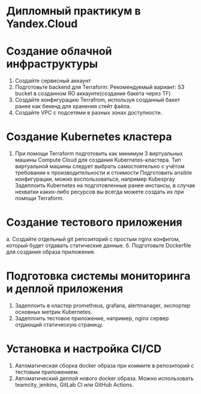 # Дипломный практикум в Yandex.Cloud

# Создание облачной инфраструктуры

1) Создайте сервисный аккаунт
2) Подготовьте backend для Terraform:
Рекомендуемый вариант: S3 bucket в созданном ЯО аккаунте(создание бакета через TF)
3) Создайте конфигурацию Terrafrom, используя созданный бакет ранее как бекенд для хранения стейт файла. 
4) Создайте VPC с подсетями в разных зонах доступности.

# Создание Kubernetes кластера

1) При помощи Terraform подготовить как минимум 3 виртуальных машины Compute Cloud для создания Kubernetes-кластера. Тип виртуальной машины следует выбрать самостоятельно с учётом требовании к производительности и стоимости
Подготовить ansible конфигурации, можно воспользоваться, например Kubespray
Задеплоить Kubernetes на подготовленные ранее инстансы, в случае нехватки каких-либо ресурсов вы всегда можете создать их при помощи Terraform.

# Создание тестового приложения

а. Создайте отдельный git репозиторий с простым nginx конфигом, который будет отдавать статические данные.
б. Подготовьте Dockerfile для создания образа приложения.

# Подготовка cистемы мониторинга и деплой приложения

1) Задеплоить в кластер prometheus, grafana, alertmanager, экспортер основных метрик Kubernetes.
2) Задеплоить тестовое приложение, например, nginx сервер отдающий статическую страницу.

# Установка и настройка CI/CD

1) Автоматическая сборка docker образа при коммите в репозиторий с тестовым приложением.
2) Автоматический деплой нового docker образа.
Можно использовать teamcity, jenkins, GitLab CI или GitHub Actions.
